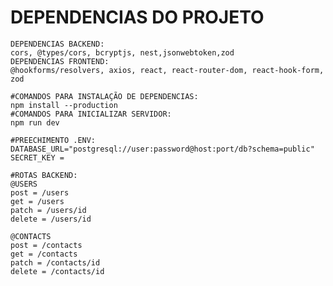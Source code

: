 # DEPENDENCIAS DO PROJETO
    DEPENDENCIAS BACKEND:
    cors, @types/cors, bcryptjs, nest,jsonwebtoken,zod
    DEPENDENCIAS FRONTEND:
    @hookforms/resolvers, axios, react, react-router-dom, react-hook-form, zod

    #COMANDOS PARA INSTALAÇÃO DE DEPENDENCIAS:
    npm install --production
    #COMANDOS PARA INICIALIZAR SERVIDOR:
    npm run dev

    #PREECHIMENTO .ENV:
    DATABASE_URL="postgresql://user:password@host:port/db?schema=public"
    SECRET_KEY =

    #ROTAS BACKEND:
    @USERS
    post = /users
    get = /users
    patch = /users/id
    delete = /users/id

    @CONTACTS
    post = /contacts
    get = /contacts
    patch = /contacts/id
    delete = /contacts/id

    
